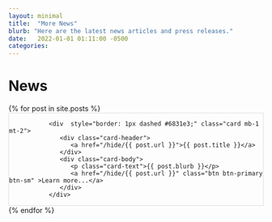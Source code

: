 ```yaml
---
layout: minimal
title:  "More News"
blurb: "Here are the latest news articles and press releases."
date:   2022-01-01 01:11:00 -0500
categories: 
---
```


<h1>News</h1>
{% for post in site.posts %}			
<div style="border: 1px solid #DEDEDE;" class=" col-12 col-sm-12 col-md-12 col-lg-12 mb-1 mt-1">

               
               <div  style="border: 1px dashed #6831e3;" class="card mb-1 mt-2">
                  <div class="card-header">
                     <a href="/hide/{{ post.url }}">{{ post.title }}</a>
                  </div>
                  <div class="card-body">
                     <p class="card-text">{{ post.blurb }}</p>
                     <a href="/hide/{{ post.url }}" class="btn btn-primary btn-sm" >Learn more...</a>
                  </div>
               </div>
               



</div>
{% endfor %}